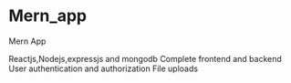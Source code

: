 # Mern_app
Mern App

Reactjs,Nodejs,expressjs and mongodb
Complete frontend and backend
User authentication and authorization
File uploads

